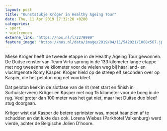 ```yaml
---
layout: post
title: "Kunststukje Kröger in Healthy Ageing Tour"
date: Thu, 11 Apr 2019 17:32:20 +0200
categories: 
- sport 
- wielrennen 
externe_link: "https://nos.nl/l/2279999"
feature_image: "https://nos.nl/data/image/2019/04/11/542921/1008x567.jpg"
---
```


<p>Mieke Kröger heeft de tweede etappe in de Healthy Ageing Tour gewonnen. De Duitse renster van Team Virtu sprong in de 133 kilometer lange etappe met nog tweeënhalve kilometer voor de wielen weg bij haar land- en vluchtgenote Romy Kasper. Kröger hield op de streep elf seconden over op Kasper, die het peloton nog net voorbleef.</p>
<p>Dat peloton keek in de slotfase van de rit (met start en finish in Surhuisterveen) Kröger en Kasper met nog 15 kilometer voor de boeg in de rug. Veel groter dan 100 meter was het gat niet, maar het Duitse duo bleef stug doorgaan.</p>
<p>Kröger wist dat Kasper de betere sprintster was, moest haar zien af te schudden en dat lukte dus ook. Lorena Wiebes (Parkhotel Valkenburg) werd vierde, achter de Belgische Jolien D'hoore.</p>
